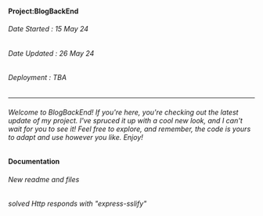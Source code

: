 #### Project:BlogBackEnd
###### Date Started : 15 May 24
###### Date Updated : 26 May 24
###### Deployment : TBA
---
###### Welcome to BlogBackEnd! If you're here, you're checking out the latest update of my project. I've spruced it up with a cool new look, and I can't wait for you to see it! Feel free to explore, and remember, the code is yours to adapt and use however you like. Enjoy! ######

#### Documentation
###### New readme and files
###### solved Http responds with "express-sslify"
